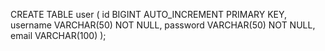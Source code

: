 CREATE TABLE user (
    id BIGINT AUTO_INCREMENT PRIMARY KEY,
    username VARCHAR(50) NOT NULL,
    password VARCHAR(50) NOT NULL,
    email VARCHAR(100)
);